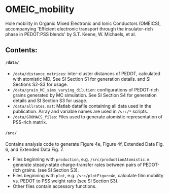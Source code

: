 # OMEIC_mobility
Hole mobility in Organic Mixed Electronic and Ionic Conductors (OMEICS),
accompanying 
'Efficient electronic transport through the insulator-rich phase in PEDOT:PSS blends'
by S.T. Keene, W. Michaels, et al.

## Contents:
#### `/data/`
- `/data/distance_matrices`: 
    inter-cluster distances of PEDOT, calculated with atomistic MD.
    See SI Section S1 for generation details.
    and SI Sections S2-S3 for usage.
- `/data/grain_MC_sims_varying_dilution`: 
    configurations of PEDOT-rich grains generated by MC simulation.
    See SI Section S4 for generation details
    and SI Section S3 for usage.
- `/data/allrates.mat`: 
    Matlab datafile containing all data used in the publication.
    Array and variable names are used in `/src/*` scripts.
- `/data/GROMACS_files`:
    Files used to generate atomistic representation of PSS-rich matrix.

#### `/src/`
Contains analysis code to generate Figure 4e, Figure 4f,
Extended Data Fig. 6, and Extended Data Fig. 7.
- Files beginning with `production`, e.g. `/src/productionAtomistic.m`
generate steady-state charge-transfer rates between pairs of PEDOT-rich grains.
(see SI Section S3).
- Files beginning with `plot`, e.g. `/src/plotFigure4e`,
calculate film mobility vs. PEDOT to PSS weight ratio
(see SI Section S3).
- Other files contain accessory functions.

